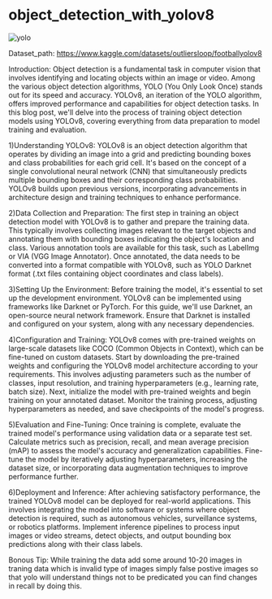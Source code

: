 # object_detection_with_yolov8
![yolo](https://github.com/lithesvar/object_detection_with_yolov8/assets/76431219/13982ccb-7015-4d76-be06-b17d56f51984)

Dataset_path: https://www.kaggle.com/datasets/outliersloop/footballyolov8

Introduction:
Object detection is a fundamental task in computer vision that involves identifying and locating objects within an image or video. Among the various object detection algorithms, YOLO (You Only Look Once) stands out for its speed and accuracy. YOLOv8, an iteration of the YOLO algorithm, offers improved performance and capabilities for object detection tasks. In this blog post, we'll delve into the process of training object detection models using YOLOv8, covering everything from data preparation to model training and evaluation.

1)Understanding YOLOv8:
YOLOv8 is an object detection algorithm that operates by dividing an image into a grid and predicting bounding boxes and class probabilities for each grid cell. It's based on the concept of a single convolutional neural network (CNN) that simultaneously predicts multiple bounding boxes and their corresponding class probabilities. YOLOv8 builds upon previous versions, incorporating advancements in architecture design and training techniques to enhance performance.

2)Data Collection and Preparation:
The first step in training an object detection model with YOLOv8 is to gather and prepare the training data. This typically involves collecting images relevant to the target objects and annotating them with bounding boxes indicating the object's location and class. Various annotation tools are available for this task, such as LabelImg or VIA (VGG Image Annotator). Once annotated, the data needs to be converted into a format compatible with YOLOv8, such as YOLO Darknet format (.txt files containing object coordinates and class labels).

3)Setting Up the Environment:
Before training the model, it's essential to set up the development environment. YOLOv8 can be implemented using frameworks like Darknet or PyTorch. For this guide, we'll use Darknet, an open-source neural network framework. Ensure that Darknet is installed and configured on your system, along with any necessary dependencies.

4)Configuration and Training:
YOLOv8 comes with pre-trained weights on large-scale datasets like COCO (Common Objects in Context), which can be fine-tuned on custom datasets. Start by downloading the pre-trained weights and configuring the YOLOv8 model architecture according to your requirements. This involves adjusting parameters such as the number of classes, input resolution, and training hyperparameters (e.g., learning rate, batch size). Next, initialize the model with pre-trained weights and begin training on your annotated dataset. Monitor the training process, adjusting hyperparameters as needed, and save checkpoints of the model's progress.

5)Evaluation and Fine-Tuning:
Once training is complete, evaluate the trained model's performance using validation data or a separate test set. Calculate metrics such as precision, recall, and mean average precision (mAP) to assess the model's accuracy and generalization capabilities. Fine-tune the model by iteratively adjusting hyperparameters, increasing the dataset size, or incorporating data augmentation techniques to improve performance further.


6)Deployment and Inference:
After achieving satisfactory performance, the trained YOLOv8 model can be deployed for real-world applications. This involves integrating the model into software or systems where object detection is required, such as autonomous vehicles, surveillance systems, or robotics platforms. Implement inference pipelines to process input images or video streams, detect objects, and output bounding box predictions along with their class labels.



Bonous Tip:
While training the data add some around 10-20 images in traning data which is invalid type of images simply false postive images so
that yolo will understand things not to be predicated you can find changes in recall by doing this.
